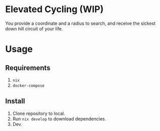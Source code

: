 # Elevated Cycling (WIP)

You provide a coordinate and a radius to search, and receive the sickest down hill circuit of your life.

# Usage

## Requirements

1. `nix`
2. `docker-compose`

## Install

1. Clone repository to local.
2. Run `nix develop` to download dependencies.
3. Dev.
